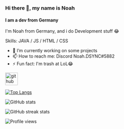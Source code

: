 ### Hi there 👋, my name is Noah 
#### I am a dev from Germany
I'm Noah from Germany, and i do Development stuff 😂

Skills: JAVA / JS / HTML / CSS

- 🔭 I’m currently working on some projects 
- 📫 How to reach me: Discord Noah.DSYNC#5882 
- ⚡ Fun fact: I'm trash at LoL😂 


[<img src='https://cdn.jsdelivr.net/npm/simple-icons@3.0.1/icons/github.svg' alt='github' height='40'>](https://github.com/NoahDSYNC)  

[![Top Langs](https://github-readme-stats.vercel.app/api/top-langs/?username=NoahDSYNC)](https://github.com/anuraghazra/github-readme-stats)

![GitHub stats](https://github-readme-stats.vercel.app/api?username=NoahDSYNC&show_icons=true)  

![GitHub streak stats](https://github-readme-streak-stats.herokuapp.com/?user=NoahDSYNC)  

![Profile views](https://gpvc.arturio.dev/NoahDSYNC)  

